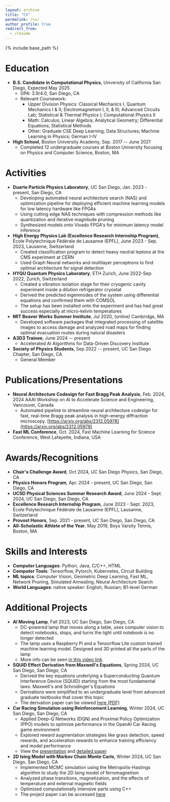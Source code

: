 ```yaml
---
layout: archive
title: "CV"
permalink: /cv/
author_profile: true
redirect_from:
  - /resume
---
```


{% include base_path %}

Education
======
* **B.S. Candidate in Computational Physics**, University of California San Diego, Expected May 2025
  * GPA: 3.9/4.0, San Diego, CA
  * Relevant Coursework: 
    * Upper Division Physics: Classical Mechanics I, Quantum Mechanics I & II; Electromagnetism I, II, & III; Advanced Circuits Lab; Statistical & Thermal Physics I; Computational Physics II
    * Math: Calculus; Linear Algebra; Analytical Geometry; Differential Equations; Statistical Methods
    * Other: Graduate CSE Deep Learning; Data Structures; Machine Learning in Physics; German I-IV
* **High School**, Boston University Academy, Sep. 2017 -- June 2021
  * Completed 12 undergraduate courses at Boston University focusing on Physics and Computer Science, Boston, MA

Activities
======
* **Duarte Particle Physics Laboratory**, UC San Diego, Jan. 2023 - present, San Diego, CA
  * Developing automated neural architecture search (NAS) and optimization pipeline for deploying efficient machine learning models for low latency hardware like FPGAs
  * Using cutting edge NAS techniques with compression methods like quantization and iterative magnitude pruning
  * Synthesized models onto Vivado FPGA's for minimum latency model inference
* **High Energy Physics Lab (Excellence Research Internship Program)**, École Polytechnique Fédérale de Lausanne (EPFL), June 2023 - Sep. 2023, Lausanne, Switzerland
  * Created classification program to detect heavy neutral leptons at the CMS experiment at CERN
  * Used Graph Neural networks and multilayer perceptrons to find optimal architecture for signal detection
* **HYQU Quantum Physics Laboratory**, ETH Zurich, June 2022-Sep. 2022, Zurich, Switzerland
  * Created a vibration isolation stage for their cryogenic cavity experiment inside a dilution refrigerator cryostat
  * Derived the predicted eigenmodes of the system using differential equations and confirmed them with COMSOL
  * The setup has been installed onto the experiment and has had great success especially at micro-kelvin temperatures
* **MIT Beaver Works Summer Institute**, Jul 2020, (online) Cambridge, MA
  * Developed software packages that integrated processing of satellite images to access damage and analyzed road maps for finding optimal evacuation routes during natural disasters
* **A3D3 Trainee**, June 2024 -- present
  * Accelerated AI Algorithms for Data-Driven Discovery Institute
* **Society of Physics Students**, Sep 2022 -- present, UC San Diego Chapter, San Diego, CA
  * General Member

Publications/Presentations
======
* **Neural Architecture Codesign for Fast Bragg Peak Analysis**, Feb. 2024, 2024 AAAI Workshop on AI to Accelerate Science and Engineering, Vancouver, Canada
  * Automated pipeline to streamline neural architecture codesign for fast, real-time Bragg peak analysis in high-energy diffraction microscopy. [https://arxiv.org/abs/2312.05978](https://arxiv.org/abs/2312.05978)
* **Fast ML Conference**, Oct. 2024, Fast Machine Learning for Science Conference, West Lafayette, Indiana, USA

Awards/Recognitions
======
* **Chair's Challenge Award**, Oct 2024, UC San Diego Physics, San Diego, CA
* **Physics Honors Program**, Apr. 2024 - present, UC San Diego, San Diego, CA
* **UCSD Physical Sciences Summer Research Award**, June 2024 - Sept. 2024, UC San Diego, San Diego, CA
* **Excellence Research Internship Program**, June 2023 - Sept. 2023, École Polytechnique Fédérale de Lausanne (EPFL), Lausanne, Switzerland
* **Provost Honors**, Sep. 2021 - present, UC San Diego, San Diego, CA
* **All-Scholastic Athlete of the Year**, May 2019, Boys Varsity Tennis, Boston, MA

Skills and Interests
======
* **Computer Languages**: Python, Java, C/C++, HTML
* **Computer Tools**: Tensorflow, Pytorch, Kubernetes, Circuit Building
* **ML topics**: Computer Vision, Geometric Deep Learning, Fast ML, Network Pruning, Simulated Annealing, Neural Architecture Search
* **World Languages**: native speaker: English, Russian; B1-level German

Additional Projects
======
* **AI Moving Lamp**, Fall 2023, UC San Diego, San Diego, CA
  * DC-powered lamp that moves along a table, uses computer vision to detect notebooks, stops, and turns the light until notebook is no longer detected
  * The lamp uses a Raspberry Pi and a Tensorflow Lite custom trained machine learning model. Designed and 3D printed all the parts of the lamp
  * More info can be seen [in this video link](https://youtu.be/8-hrm-s7x8I)
* **SQUID Effect Derivation from Maxwell's Equations**, Spring 2024, UC San Diego, San Diego, CA
  * Derived the key equations underlying a Superconducting Quantum Interference Device (SQUID) starting from the most fundamental laws: Maxwell's and Schrodinger's Equations
  * Derivations were simplified to an undergraduate level from advanced graduate textbooks that cover this topic
  * The derivation paper can be viewed [here (PDF)](https://dimapdemler.github.io/files/100C_Final_Project_SQUIDS.pdf)
* **Car Racing Simulation using Reinforcement Learning**, Winter 2024, UC San Diego, San Diego, CA
  * Applied Deep-Q Networks (DQN) and Proximal Policy Optimization (PPO) models to optimize performance in the OpenAI Car Racing game environment
  * Explored reward augmentation strategies like grass detection, speed rewards, and acceleration rewards to enhance training efficiency and model performance
  * View the [presentation](https://docs.google.com/presentation/d/1YEaGoZ3cp6BxNUZlnJlXEICEvybqQQN9glTS4dv-b2U/edit?usp=sharing) and [detailed paper](https://dimapdemler.github.io/files/CSE_251B_Final_Project_Project.pdf)
* **2D Ising Model with Markov Chain Monte Carlo**, Winter 2024, UC San Diego, San Diego, CA
  * Implemented MCMC simulation using the Metropolis-Hastings algorithm to study the 2D Ising model of ferromagnetism
  * Analyzed phase transitions, magnetization, and the effects of temperature and external magnetic fields
  * Optimized computationally intensive parts using C++
  * The project paper can be accessed [here](https://dimapdemler.github.io/files/2D_ising_model.pdf)